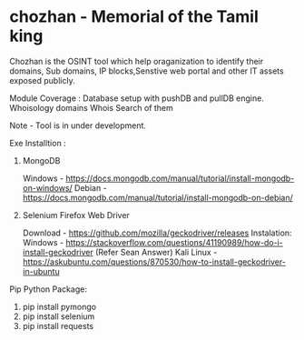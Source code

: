 # chozhan - Memorial of the Tamil king

Chozhan is the OSINT tool which help oraganization to identify their domains, Sub domains, IP blocks,Senstive web portal and other IT assets exposed publicly.

Module Coverage :
    Database setup with pushDB and pullDB engine.
    Whoisology domains
    Whois Search of them
    
Note - Tool is in under development.

Exe Installtion :

1. MongoDB

    Windows - https://docs.mongodb.com/manual/tutorial/install-mongodb-on-windows/
    Debian - https://docs.mongodb.com/manual/tutorial/install-mongodb-on-debian/

2. Selenium Firefox Web Driver

    Download - https://github.com/mozilla/geckodriver/releases
    Instalation:
        Windows - https://stackoverflow.com/questions/41190989/how-do-i-install-geckodriver (Refer Sean Answer)
        Kali Linux  - https://askubuntu.com/questions/870530/how-to-install-geckodriver-in-ubuntu

Pip Python Package:

1.  pip install pymongo
2.  pip install selenium
3.  pip install requests
